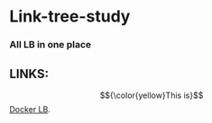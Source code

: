 # **Link-tree-study**
### All LB in one place
## **LINKS:**
$${\color{yellow}This is}$$[Docker LB](https://github.com/GodFazer/docker-lb).
